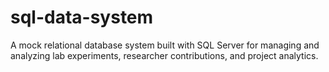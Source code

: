 # sql-data-system
A mock relational database system built with SQL Server for managing and analyzing lab experiments, researcher contributions, and project analytics.
